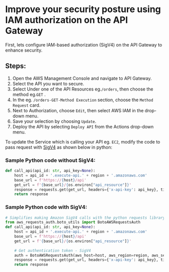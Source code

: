 # Improve your security posture using IAM authorization on the API Gateway

First, lets configure IAM-based authorization (SigV4) on the API Gateway to enhance security.

## Steps:

1. Open the AWS Management Console and navigate to API Gateway.
2. Select the API you want to secure.
3. Select Under one of the API Resources eg.`/orders`, then choose the method eg.`GET` .
4. In the eg. `/orders-GET-Method Execution` section, choose the `Method Request` card.
5. Next to Authorization, choose `Edit`, then select AWS IAM in the drop-down menu.
6. Save your selection by choosing `Update`.
7. Deploy the API by selecting `Deploy API` from the Actions drop-down menu.

To update the Service which is calling your API eg. `EC2`, modify the code to pass request with [SigV4](https://docs.aws.amazon.com/IAM/latest/UserGuide/reference_aws-signing.html) as shown below in python:

### Sample Python code without SigV4:

```python
def call_api(api_id: str, api_key=None): 
    host = api_id + '.execute-api.' + region + '.amazonaws.com'
    base_url = f'https://{host}/api'
    get_url = f'{base_url}/{os.environ["api_resource"]}'
    response = requests.get(get_url, headers={'x-api-key': api_key}, timeout=2)
    return response
```

### Sample Python code with SigV4:
```python
# Simplifies making Amazon SigV4 calls with the python requests library
from aws_requests_auth.boto_utils import BotoAWSRequestsAuth
def call_api(api_id: str, api_key=None): 
    host = api_id + '.execute-api.' + region + '.amazonaws.com'
    base_url = f'https://{host}/api'
    get_url = f'{base_url}/{os.environ["api_resource"]}'
    
    # Get authentication token - SigV4
    auth = BotoAWSRequestsAuth(aws_host=host, aws_region=region, aws_service='execute-api')
    response = requests.get(get_url, headers={'x-api-key': api_key}, timeout=2, auth=auth)
    return response
```


